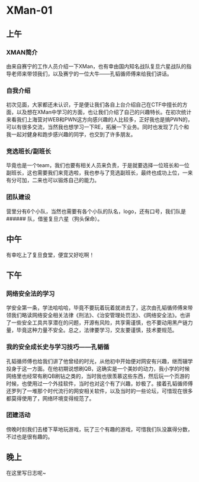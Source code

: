 # XMan-01

## 上午

### XMAN简介

由来自赛宁的工作人员介绍一下XMan，也有幸由国内知名战队复旦六星战队的指导老师来带领我们，以及赛宁的一位大牛——孔韬循师傅来给我们讲话。

### 自我介绍

初次见面，大家都还未认识，于是便让我们各自上台介绍自己在CTF中擅长的方面，以及想在XMan中学习的方面，也让我们介绍了自己的兴趣特长。在初次统计来看我们上海营对WEB和PWN这方向感兴趣的人比较多，正好我也是搞PWN的，可以有很多交流，当然我也想学习一下RE，拓展一下业务。同时也发现了几个和我一起对健身和跑步感兴趣的同学，也交到了许多朋友。

### 竞选班长/副班长

毕竟也是一个team，我们也要有相关人员来负责，于是就要选择一位班长和一位副班长，这也需要我们来竞选啦，我也参与了竞选副班长，最终也成功上位，一来有分可加，二来也可以锻炼自己的能力。

### 团队建设

营里分有6个小队，当然也需要有各个小队的队名，logo，还有口号，我们队是 ###### 队，借鉴复旦六星（狗头保命）。

## 中午

有幸吃上了复旦食堂，便宜又好吃啊！

## 下午

### 网络安全法的学习

学安全第一条，学法哈哈哈，毕竟不要玩着玩着就进去了，这次由孔韬循师傅来带领我们略读网络安全相关法律《刑法》、《治安管理处罚法》、《网络安全法》。也讲了一些安全工具共享潜在的问题，开源有风险，共享需谨慎，也不要动用黑产链力量，毕竟这种力量不安全。总之，法律要学习，交友要谨慎，技术要规范。

### 我的安全成长史与学习技巧——孔韬循

孔韬循师傅也给我们讲了他曾经的时光，从他初中开始便对网安有兴趣，继而辍学投身于这一方面。在他初期说想刷QB，这确实是一个美妙的动力，我小学的时候网络里也经常有刷QB刷钻之类的，当时我也很羡慕这些东西，然后玩一个页游的时候，也使用过一个外挂软件，当时也对这个有了兴趣，妙极了。接着孔韬循师傅还罗列了一堆那个时代流行的网安相关软件，以及当时的一些论坛，可惜现在很多都莫得使用了，网络环境变得规范了。

### 团建活动

傍晚时刻我们去楼下草地玩游戏，玩了三个有趣的游戏，可惜我们队没赢得分数，不过也是很有趣的。



## 晚上

在这里写日志呢~